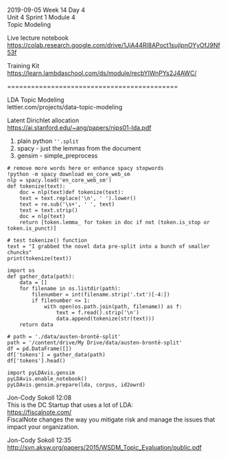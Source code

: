 2019-09-05 Week 14 Day 4   
Unit 4 Sprint 1 Module 4  
Topic Modeling     

Live lecture notebook  
https://colab.research.google.com/drive/1JjA44Rl8APoct1sujlpnOYyOfJ9Nf53f

Training Kit  
https://learn.lambdaschool.com/ds/module/recbYIWnPYs2J4AWC/     

===========================================

LDA Topic Modeling  
lettier.com/projects/data-topic-modeling  

Latent Dirichlet allocation  
https://ai.stanford.edu/~ang/papers/nips01-lda.pdf   

1. plain python `''.split`
2. spacy - just the lemmas from the document
3. gensim - simple_preprocess  
```
# remove more words here or enhance spacy stopwords
!python -m spacy download en_core_web_sm
nlp = spacy.load('en_core_web_sm')
def tokenize(text):
    doc = nlp(text)def tokenize(text):
    text = text.replace('\n', ' ').lower()
    text = re.sub('\s+', ' ', text)
    text = text.strip()
    doc = nlp(text)
    return [token.lemma_ for token in doc if not (token.is_stop or token.is_punct)]

# test tokenize() function
text = "I grabbed the novel data pre-split into a bunch of smaller chuncks"
print(tokenize(text))
```

```
import os
def gather_data(path): 
    data = []
    for filename in os.listdir(path):
        filenumber = int(filename.strip('.txt')[-4:])
        if filenumber <= 1:
            with open(os.path.join(path, filename)) as f:
                text = f.read().strip('\n')
                data.append(tokenize(str(text)))      
    return data

# path = './data/austen-brontë-split'
path = '/content/drive/My Drive/data/austen-brontë-split'
df = pd.DataFrame([])
df['tokens'] = gather_data(path)  
df['tokens'].head()
```

```
import pyLDAvis.gensim
pyLDAvis.enable_notebook()
pyLDAvis.gensim.prepare(lda, corpus, id2owrd)
```

Jon-Cody Sokoll 12:08   
This is the DC Startup that uses a lot of LDA:    
https://fiscalnote.com/      
FiscalNote changes the way you mitigate risk and manage the issues that impact your organization.  

Jon-Cody Sokoll 12:35  
http://svn.aksw.org/papers/2015/WSDM_Topic_Evaluation/public.pdf   

